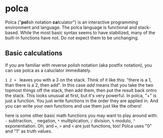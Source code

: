 # polca

Polca ("**pol**ish notation **ca**lculator") is an interactive programming environment and language. The polca language is functional and stack-based. While the most basic syntax seems to have stabilized, many of the built-in functions have not. Do *not* expect them to be unchanging.

## Basic calculations

If you are familiar with reverse polish notation (aka postfix notation), you can use polca as a caluclator immediately.

`1 2 + ` leaves you with a 3 on the stack. Think of it like this: "there is a 1, than there is a 2, then add". In this case *add* means that you take the two topmost things off the stack, then add them, then put the result back ontro the stack. This looks unusual at first, but it's very powerful. In polca, "+" is just a function. You just write functions in the order they are applied in. And you can write your own functions and use them just like the others!

here is some other basic math functions you may want to play around with: `-` subtraction, `_` negation, `*` multiplication, `/` division, `%` modulo, `^` exponentiation. Oh, and `=`, `>` and `<` are just functions, too! Polca uses "0" and "1" as truth values.